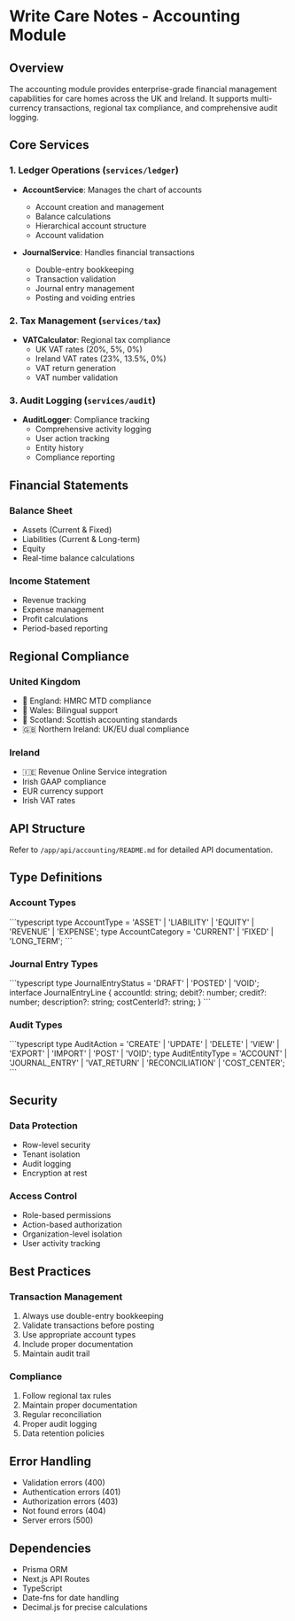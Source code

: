 # Write Care Notes - Accounting Module

## Overview
The accounting module provides enterprise-grade financial management capabilities for care homes across the UK and Ireland. It supports multi-currency transactions, regional tax compliance, and comprehensive audit logging.

## Core Services

### 1. Ledger Operations (`services/ledger`)
- **AccountService**: Manages the chart of accounts
  - Account creation and management
  - Balance calculations
  - Hierarchical account structure
  - Account validation

- **JournalService**: Handles financial transactions
  - Double-entry bookkeeping
  - Transaction validation
  - Journal entry management
  - Posting and voiding entries

### 2. Tax Management (`services/tax`)
- **VATCalculator**: Regional tax compliance
  - UK VAT rates (20%, 5%, 0%)
  - Ireland VAT rates (23%, 13.5%, 0%)
  - VAT return generation
  - VAT number validation

### 3. Audit Logging (`services/audit`)
- **AuditLogger**: Compliance tracking
  - Comprehensive activity logging
  - User action tracking
  - Entity history
  - Compliance reporting

## Financial Statements

### Balance Sheet
- Assets (Current & Fixed)
- Liabilities (Current & Long-term)
- Equity
- Real-time balance calculations

### Income Statement
- Revenue tracking
- Expense management
- Profit calculations
- Period-based reporting

## Regional Compliance

### United Kingdom
- 🏴󠁧󠁢󠁥󠁮󠁧󠁿 England: HMRC MTD compliance
- 🏴󠁧󠁢󠁷󠁬󠁳󠁿 Wales: Bilingual support
- 🏴󠁧󠁢󠁳󠁣󠁴󠁿 Scotland: Scottish accounting standards
- 🇬🇧 Northern Ireland: UK/EU dual compliance

### Ireland
- 🇮🇪 Revenue Online Service integration
- Irish GAAP compliance
- EUR currency support
- Irish VAT rates

## API Structure
Refer to `/app/api/accounting/README.md` for detailed API documentation.

## Type Definitions

### Account Types
\`\`\`typescript
type AccountType = 'ASSET' | 'LIABILITY' | 'EQUITY' | 'REVENUE' | 'EXPENSE';
type AccountCategory = 'CURRENT' | 'FIXED' | 'LONG_TERM';
\`\`\`

### Journal Entry Types
\`\`\`typescript
type JournalEntryStatus = 'DRAFT' | 'POSTED' | 'VOID';
interface JournalEntryLine {
  accountId: string;
  debit?: number;
  credit?: number;
  description?: string;
  costCenterId?: string;
}
\`\`\`

### Audit Types
\`\`\`typescript
type AuditAction = 'CREATE' | 'UPDATE' | 'DELETE' | 'VIEW' | 'EXPORT' | 'IMPORT' | 'POST' | 'VOID';
type AuditEntityType = 'ACCOUNT' | 'JOURNAL_ENTRY' | 'VAT_RETURN' | 'RECONCILIATION' | 'COST_CENTER';
\`\`\`

## Security

### Data Protection
- Row-level security
- Tenant isolation
- Audit logging
- Encryption at rest

### Access Control
- Role-based permissions
- Action-based authorization
- Organization-level isolation
- User activity tracking

## Best Practices

### Transaction Management
1. Always use double-entry bookkeeping
2. Validate transactions before posting
3. Use appropriate account types
4. Include proper documentation
5. Maintain audit trail

### Compliance
1. Follow regional tax rules
2. Maintain proper documentation
3. Regular reconciliation
4. Proper audit logging
5. Data retention policies

## Error Handling
- Validation errors (400)
- Authentication errors (401)
- Authorization errors (403)
- Not found errors (404)
- Server errors (500)

## Dependencies
- Prisma ORM
- Next.js API Routes
- TypeScript
- Date-fns for date handling
- Decimal.js for precise calculations 